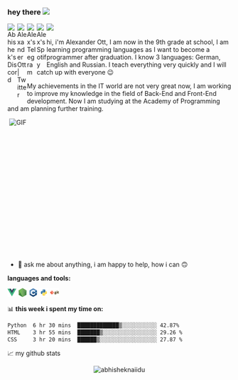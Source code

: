 ### hey there <img src="https://media.giphy.com/media/hvRJCLFzcasrR4ia7z/giphy.gif" width="25px">
<a href="mailto:ott.alexander.2006@gmail.com?">
  <img align="left" alt="Abhishek's Discord" width="22px" src="https://img.icons8.com/color/344/discord-logo.png" />
</a>
<a href="https://twitter.com/@Al06ex">
  <img align="left" alt="Alexander Ott | Twitter" width="22px" src="https://raw.githubusercontent.com/peterthehan/peterthehan/master/assets/twitter.svg" />
</a>
<a href="https://img.shields.io/badge/Telegram-2CA5E0?style=for-the-badge&logo=telegram&logoColor=white">
  <img align="left" alt="Alex's Telegram" width="22px" src="https://img.icons8.com/fluency/344/telegram-app.png" />
</a>
<a href="https://open.spotify.com/user/pk9rgm4qbtri43yz3lv0azajl?si=3e9d79d6b74e4d1e">
  <img align="left" alt="Alex's Spotify" width="22px" src="https://www.flaticon.com/ru/premium-icon/spotify_2585161?term=spotify&page=1&position=5&page=1&position=5&related_id=2585161&origin=tag#" />
</a>

![](https://visitor-badge.glitch.me/badge?page_id=Al6ex)
<br />

hi, i'm Alexander Ott, I am now in the 9th grade at school, I am learning programming languages ​​as I want to become a programmer after graduation. I know 3 languages: German, English and Russian. I teach everything very quickly and I will catch up with everyone 😉

My achievements in the IT world are not very great now, I am working to improve my knowledge in the field of Back-End and Front-End development. Now I am studying at the Academy of Programming and am planning further training.


  <img align="right" alt="GIF" src="https://github.com/abhisheknaiidu/abhisheknaiidu/blob/master/code.gif?raw=true" width="500" height="320" />
  
- 💬 ask me about anything, i am happy to help, how i can 🙃

**languages and tools:**  

<code><img height="20" src="https://raw.githubusercontent.com/github/explore/80688e429a7d4ef2fca1e82350fe8e3517d3494d/topics/vue/vue.png"></code>
<code><img height="20" src="https://raw.githubusercontent.com/github/explore/80688e429a7d4ef2fca1e82350fe8e3517d3494d/topics/nodejs/nodejs.png"></code>
<code><img height="20" src="https://raw.githubusercontent.com/github/explore/80688e429a7d4ef2fca1e82350fe8e3517d3494d/topics/cpp/cpp.png"></code>
<code><img height="20" src="https://raw.githubusercontent.com/github/explore/80688e429a7d4ef2fca1e82350fe8e3517d3494d/topics/python/python.png"></code>
<code><img height="20" src="https://raw.githubusercontent.com/github/explore/80688e429a7d4ef2fca1e82350fe8e3517d3494d/topics/git/git.png"></code>

📊 **this week i spent my time on:**
<!--START_SECTION:waka-->
```text
Python  6 hr 30 mins  █████████████▒░░░░░░░░░░░ 42.87% 
HTML    3 hr 55 mins  ███████▒░░░░░░░░░░░░░░░░░ 29.26 % 
CSS     3 hr 20 mins  ██████▒░░░░░░░░░░░░░░░░░░ 27.87 % 
```
<!--END_SECTION:waka-->

📈 my github stats

<p align="center"> <img src="https://github-readme-stats.vercel.app/api?username=Al6ex&show_icons=true&theme=gotham" alt="abhisheknaiidu" />
